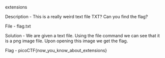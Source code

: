 extensions

Description - This is a really weird text file TXT? Can you find the flag?

File - flag.txt

Solution - We are given a text file. Using the file command we can see that it is a png image file. Upon opening this image we get the flag.

Flag - picoCTF{now_you_know_about_extensions}
